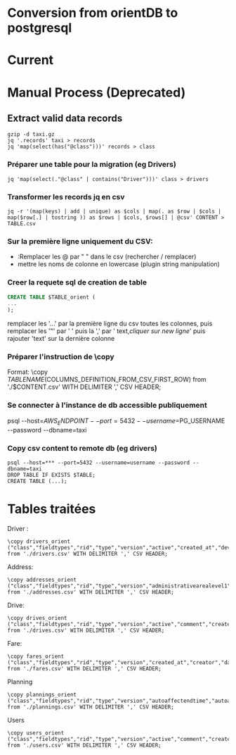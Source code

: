 # Conversion from orientDB to postgresql

# Current

# Manual Process (Deprecated)

## Extract valid data records
```shell
gzip -d taxi.gz
jq '.records' taxi > records
jq 'map(select(has("@class")))' records > class
```

### Préparer une table pour la migration (eg Drivers)
```shell
jq 'map(select(."@class" | contains("Driver")))' class > drivers
```

### Transformer les records jq en csv
```shell
jq -r '(map(keys) | add | unique) as $cols | map(. as $row | $cols | map($row[.] | tostring )) as $rows | $cols, $rows[] | @csv' CONTENT > TABLE.csv
```

### Sur la première ligne uniquement du CSV:
  - :Remplacer les @ par " " dans le csv (rechercher / remplacer)
  - mettre les noms de colonne en lowercase (plugin string manipulation)

### Creer la requete sql de creation de table

```sql
CREATE TABLE $TABLE_orient (
...
);
```

remplacer les '...' par la première ligne du csv toutes les colonnes, 
puis remplacer les '"' par ' ' puis la ',' par ' text,*cliquer sur new ligne*' 
puis rajouter 'text' sur la dernière colonne

### Préparer l'instruction de \copy 
Format:
\copy $TABLENAME ($COLUMNS_DEFINITION_FROM_CSV_FIRST_ROW) from './$CONTENT.csv' WITH DELIMITER ',' CSV HEADER;


### Se connecter à l'instance de db accessible publiquement
psql --host=$AWS_ENDPOINT --port=5432 --username=$PG_USERNAME --password --dbname=taxi

### Copy csv content to remote  db (eg drivers)
```shell
psql --host=*** --port=5432 --username=username --password --dbname=taxi
DROP TABLE IF EXISTS $TABLE;
CREATE TABLE (...);

```

# Tables traitées
Driver :
```shell
\copy drivers_orient ("class","fieldtypes","rid","type","version","active","created_at","deviceid","email","firstname","identity","in_has_owner","lastname","latitude","longitude","medical_weight","out_has_address","out_owned_by","out_user_role","password","phone","remember_token","standard","standard_weight","updated_at","work") from './drivers.csv' WITH DELIMITER ',' CSV HEADER;
```

Address:
```shell
\copy addresses_orient ("class","fieldtypes","rid","type","version","administrativearealevel1","administrativearealevel2","country","formattedaddress","in_drive_from","in_drive_to","in_has_address","latitude","locality","longitude","place_id","postalcode","route","slug","streetnumber") from './addresses.csv' WITH DELIMITER ',' CSV HEADER;
```

Drive:
```shell
\copy drives_orient ("class","fieldtypes","rid","type","version","active","comment","created_at","deviceid","distanceoverride","email","firstname","identity","in_has_drive","in_has_owner","lastname","latitude","longitude","medical_weight","name","out_drive_from","out_drive_to","out_has_address","out_has_fare","out_owned_by","out_user_role","password","phone","remember_token","standard","standard_weight","twoway","type2","updated_at","work") from './drives.csv' WITH DELIMITER ',' CSV HEADER;
```

Fare:
```shell
\copy fares_orient ("class","fieldtypes","rid","type","version","created_at","creator","date","distance","duration","in_has_entry","in_has_fare","isreturn","locked","meters","out_has_invoice","recurrent","status","subcontractor","time","timestamp","updated_at","weeklyrecurrence") from './fares.csv' WITH DELIMITER ',' CSV HEADER;
```

Planning
```shell
\copy plannings_orient ("class","fieldtypes","rid","type","version","autoaffectendtime","autoaffectstarttime","created_at","deltabetweenentry","hasmedicallicense","out_has_entry","out_has_metric","out_has_owner","updated_at") from './plannings.csv' WITH DELIMITER ',' CSV HEADER;
```

Users
```shell
\copy users_orient ("class","fieldtypes","rid","type","version","active","comment","created_at","deviceid","email","firstname","identity","lastname","latitude","longitude","name","out_has_address","out_has_drive","out_owned_by","out_user_role","password","phone","planning","remember_token","roles","socialnumber","status","super_user","updated_at") from './users.csv' WITH DELIMITER ',' CSV HEADER;
```